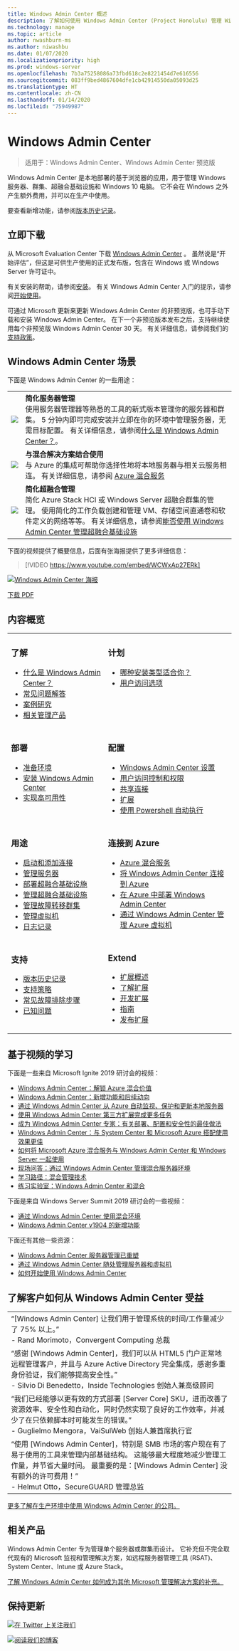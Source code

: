 ```yaml
---
title: Windows Admin Center 概述
description: 了解如何使用 Windows Admin Center (Project Honolulu) 管理 Windows Server
ms.technology: manage
ms.topic: article
author: nwashburn-ms
ms.author: niwashbu
ms.date: 01/07/2020
ms.localizationpriority: high
ms.prod: windows-server
ms.openlocfilehash: 7b3a75258086a73fbd618c2e8221454d7e616556
ms.sourcegitcommit: 083ff9bed4867604dfe1cb42914550da05093d25
ms.translationtype: HT
ms.contentlocale: zh-CN
ms.lasthandoff: 01/14/2020
ms.locfileid: "75949987"
---
```

# <a name="windows-admin-center"></a>Windows Admin Center

> 适用于：Windows Admin Center、Windows Admin Center 预览版

Windows Admin Center 是本地部署的基于浏览器的应用，用于管理 Windows 服务器、群集、超融合基础设施和 Windows 10 电脑。 它不会在 Windows 之外产生额外费用，并可以在生产中使用。

要查看新增功能，请参阅[版本历史记录](support/release-history.md)。

## <a name="download-now"></a>立即下载

从 Microsoft Evaluation Center 下载 [Windows Admin Center](https://www.microsoft.com/evalcenter/evaluate-windows-admin-center)  。 虽然说是“开始评估”，但这是可供生产使用的正式发布版，包含在 Windows 或 Windows Server 许可证中。

有关安装的帮助，请参阅[安装](deploy/install.md)。 有关 Windows Admin Center 入门的提示，请参阅[开始使用](use/get-started.md)。

可通过 Microsoft 更新来更新 Windows Admin Center 的非预览版，也可手动下载和安装 Windows Admin Center。 在下一个非预览版本发布之后，支持继续使用每个非预览版 Windows Admin Center 30 天。 有关详细信息，请参阅我们的[支持政策](support/index.md)。

## <a name="windows-admin-center-scenarios"></a>Windows Admin Center 场景

下面是 Windows Admin Center 的一些用途：

|     |     |
| --- | --- |
| ![](media/simple-icon.png)| **简化服务器管理** <br/> 使用服务器管理器等熟悉的工具的新式版本管理你的服务器和群集。 5 分钟内即可完成安装并立即在你的环境中管理服务器，无需目标配置。 有关详细信息，请参阅[什么是 Windows Admin Center？](understand/what-is.md)。 |
| ![](media/future-icon.png)| **与混合解决方案结合使用** <br/> 与 Azure 的集成可帮助你选择性地将本地服务器与相关云服务相连。 有关详细信息，请参阅 [Azure 混合服务](azure/index.md) |
| ![](media/secure-icon.png)| **简化超融合管理** <br/> 简化 Azure Stack HCI 或 Windows Server 超融合群集的管理。 使用简化的工作负载创建和管理 VM、存储空间直通卷和软件定义的网络等等。 有关详细信息，请参阅[能否使用 Windows Admin Center 管理超融合基础设施](use/manage-hyper-converged.md)|

下面的视频提供了概要信息，后面有张海报提供了更多详细信息：
>[!VIDEO https://www.youtube.com/embed/WCWxAp27ERk]

[![Windows Admin Center 海报](media/WAC1910Poster_thumb_small.PNG)](media/WAC1910Poster_thumb.png)

[下载 PDF](https://github.com/MicrosoftDocs/windowsserverdocs/raw/master/WindowsServerDocs/manage/windows-admin-center/media/WindowsAdminCenter1910Poster.pdf)


## <a name="contents-at-a-glance"></a>内容概览

<table>
    <tr></tr>
    <tr>
        <td style="vertical-align: top;">
            <h3>了解</h3>
            <ul>
            <li><a href="understand/what-is.md">什么是 Windows Admin Center？</a>
            <li><a href="understand/faq.md">常见问题解答</a>
            <li><a href="understand/case-studies.md">案例研究</a>
            <li><a href="understand/related-management.md">相关管理产品</a>
            </ul>
        </td>
        <td style="vertical-align: top;">
            <h3>计划</h3>
            <ul>
            <li><a href="plan/installation-options.md">哪种安装类型适合你？</a>
            <li><a href="plan/user-access-options.md">用户访问选项</a>
            <br>
            </ul>
        </td>
    </tr>
    <tr>
        <td style="vertical-align: top;">
            <h3>部署</h3>
            <ul>
            <li><a href="deploy/prepare-environment.md">准备环境</a>
            <li><a href="deploy/install.md">安装 Windows Admin Center</a>
            <li><a href="deploy/high-availability.md">实现高可用性</a>
         </ul>
        </td>
        <td style="vertical-align: top;">
            <h3>配置</h3>
            <ul>
            <li><a href="configure/settings.md">Windows Admin Center 设置</a>
            <li><a href="configure/user-access-control.md">用户访问控制和权限</a>
            <li><a href="configure/shared-connections.md">共享连接</a>
            <li><a href="configure/using-extensions.md">扩展</a>
            <li><a href="configure/use-powershell.md">使用 Powershell 自动执行</a>
            </ul>
        </td>
    </tr>
    <tr>
        <td style="vertical-align: top;">
            <h3>用途</h3>
            <ul>
            <li><a href="use/get-started.md">启动和添加连接</a>
            <li><a href="use/manage-servers.md">管理服务器</a>
            <li><a href="use/deploy-hyperconverged-infrastructure.md">部署超融合基础设施</a>
            <li><a href="use/manage-hyper-converged.md">管理超融合基础设施</a>
            <li><a href="use/manage-failover-clusters.md">管理故障转移群集</a>
            <li><a href="use/manage-virtual-machines.md">管理虚拟机</a>
            <li><a href="use/logging.md">日志记录</a>
            </ul>
        </td>
        <td style="vertical-align: top;">
            <h3>连接到 Azure</h3>
            <ul>
            <li><a href="azure/index.md">Azure 混合服务</a></li>
            <li><a href="azure/azure-integration.md">将 Windows Admin Center 连接到 Azure</a></li>
            <li><a href="azure/deploy-wac-in-azure.md">在 Azure 中部署 Windows Admin Center</a></li>
            <li><a href="azure/manage-azure-vms.md">通过 Windows Admin Center 管理 Azure 虚拟机</a></li>
            </ul>
        </td>
    </tr>
    <tr>
            <td style="vertical-align: top;">
            <h3>支持</h3>
            <ul>
            <li><a href="support/release-history.md">版本历史记录</a>
            <li><a href="support/index.md">支持策略</a>
            <li><a href="support/troubleshooting.md">常见故障排除步骤</a>
            <li><a href="support/known-issues.md">已知问题</a>
            </ul>
        </td>
            <td style="vertical-align: top;">
            <h3>Extend</h3>
            <ul>
            <li><a href="extend/extensibility-overview.md">扩展概述</a>
            <li><a href="extend/understand-extensions.md">了解扩展</a>
            <li><a href="extend/developing-extensions.md">开发扩展</a>
            <li><a href="extend/publish-extensions.md">指南</a>
            <li><a href="extend/publish-extensions.md">发布扩展</a>
            </ul>
        </td>
    </tr>

</table>

## <a name="video-based-learning"></a>基于视频的学习

下面是一些来自 Microsoft Ignite 2019 研讨会的视频：

- [Windows Admin Center：解锁 Azure 混合价值](https://aka.ms/WAC-BRK3165)
- [Windows Admin Center：新增功能和后续动向](https://aka.ms/WAC-BRK2048)
- [通过 Windows Admin Center 从 Azure 自动监视、保护和更新本地服务器](https://aka.ms/WAC-THR2146)
- [使用 Windows Admin Center 第三方扩展完成更多任务](https://aka.ms/WAC-THR2140)
- [成为 Windows Admin Center 专家：有关部署、配置和安全性的最佳做法](https://aka.ms/WAC-THR2135)
- [Windows Admin Center：与 System Center 和 Microsoft Azure 搭配使用效果更佳](https://aka.ms/WAC-THR2176)
- [如何将 Microsoft Azure 混合服务与 Windows Admin Center 和 Windows Server 一起使用](https://aka.ms/WAC-THR2073)
- [现场问答：通过 Windows Admin Center 管理混合服务器环境](https://aka.ms/WAC-MLS1055)
- [学习路径：混合管理技术](https://aka.ms/WAC-HybridMgmtTech)
- [练习实验室：Windows Admin Center 和混合](https://aka.ms/WAC-HOL2019)

下面是来自 Windows Server Summit 2019 研讨会的一些视频：

- [通过 Windows Admin Center 使用混合环境](https://aka.ms/WAC-WSS2019-GoHybridWAC)
- [Windows Admin Center v1904 的新增功能](https://aka.ms/WAC-WSS2019-WhatsNewv1904)

下面还有其他一些资源：

- [Windows Admin Center 服务器管理已重塑](https://aka.ms/WAC-ServerMgmtReimagined)
- [通过 Windows Admin Center 随处管理服务器和虚拟机](https://aka.ms/WAC-Webinar2019)
- [如何开始使用 Windows Admin Center](https://www.youtube.com/embed/PcQj6ZklmK0)

## <a name="see-how-customers-are-benefitting-from-windows-admin-center"></a>了解客户如何从 Windows Admin Center 受益

|     |
| --- |
| “[Windows Admin Center] 让我们用于管理系统的时间/工作量减少了 75% 以上。”<br> \- Rand Morimoto，Convergent Computing 总裁  |
| “感谢 [Windows Admin Center]，我们可以从 HTML5 门户正常地远程管理客户，并且与 Azure Active Directory 完全集成，感谢多重身份验证，我们能够提高安全性。”<br/> \- Silvio Di Benedetto，Inside Technologies 创始人兼高级顾问  |
| “我们已经能够以更有效的方式部署 [Server Core] SKU，进而改善了资源效率、安全性和自动化，同时仍然实现了良好的工作效率，并减少了在只依赖脚本时可能发生的错误。” <br/> \- Guglielmo Mengora，VaiSulWeb 创始人兼首席执行官  |
| “使用 [Windows Admin Center]，特别是 SMB 市场的客户现在有了易于使用的工具来管理内部基础结构。 这能够最大程度地减少管理工作量，并节省大量时间。 最重要的是：[Windows Admin Center] 没有额外的许可费用！” <br/> \- Helmut Otto，SecureGUARD 管理总监  |

[更多了解在生产环境中使用 Windows Admin Center 的公司。](understand/case-studies.md)

## <a name="related-products"></a>相关产品

Windows Admin Center 专为管理单个服务器或群集而设计。 它补充但不完全取代现有的 Microsoft 监视和管理解决方案，如远程服务器管理工具 (RSAT)、System Center、Intune 或 Azure Stack。

[了解 Windows Admin Center 如何成为其他 Microsoft 管理解决方案的补充。](understand/related-management.md)

## <a name="stay-updated"></a>保持更新

![](//img-prod-cms-rt-microsoft-com.akamaized.net/cms/api/am/imageFileData/REOolR)[在 Twitter 上关注我们](https://twitter.com/servermgmt)

![](//img-prod-cms-rt-microsoft-com.akamaized.net/cms/api/am/imageFileData/REOtyw)[阅读我们的博客](https://blogs.technet.microsoft.com/servermanagement/)
